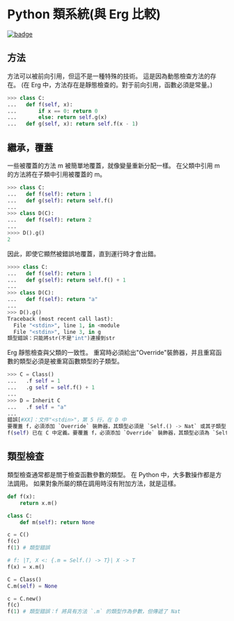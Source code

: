 # Python 類系統(與 Erg 比較)

[![badge](https://img.shields.io/endpoint.svg?url=https%3A%2F%2Fgezf7g7pd5.execute-api.ap-northeast-1.amazonaws.com%2Fdefault%2Fsource_up_to_date%3Fowner%3Derg-lang%26repos%3Derg%26ref%3Dmain%26path%3Ddoc/EN/python/class_system.md%26commit_hash%3D51de3c9d5a9074241f55c043b9951b384836b258)](https://gezf7g7pd5.execute-api.ap-northeast-1.amazonaws.com/default/source_up_to_date?owner=erg-lang&repos=erg&ref=main&path=doc/EN/python/class_system.md&commit_hash=51de3c9d5a9074241f55c043b9951b384836b258)

## 方法

方法可以被前向引用，但這不是一種特殊的技術。
這是因為動態檢查方法的存在。
(在 Erg 中，方法存在是靜態檢查的。對于前向引用，函數必須是常量。)

```python
>>> class C:
...   def f(self, x):
...       if x == 0: return 0
...       else: return self.g(x)
...   def g(self, x): return self.f(x - 1)
```

## 繼承，覆蓋

一些被覆蓋的方法 m 被簡單地覆蓋，就像變量重新分配一樣。
在父類中引用 m 的方法將在子類中引用被覆蓋的 m。

```python
>>> class C:
...   def f(self): return 1
...   def g(self): return self.f()
...
>>> class D(C):
...   def f(self): return 2
...
>>>> D().g()
2
```

因此，即使它顯然被錯誤地覆蓋，直到運行時才會出錯。

```python
>>>> class C:
...   def f(self): return 1
...   def g(self): return self.f() + 1
...
>>> class D(C):
...   def f(self): return "a"
...
>>> D().g()
Traceback (most recent call last):
  File "<stdin>", line 1, in <module
  File "<stdin>", line 3, in g
類型錯誤：只能將str(不是"int")連接到str
```

Erg 靜態檢查與父類的一致性。
重寫時必須給出"Override"裝飾器，并且重寫函數的類型必須是被重寫函數類型的子類型。

```python
>>> C = Class()
...   .f self = 1
...   .g self = self.f() + 1
...
>>> D = Inherit C
...   .f self = "a"
...
錯誤[#XX]：文件"<stdin>"，第 5 行，在 D 中
要覆蓋 f，必須添加 `Override` 裝飾器，其類型必須是 `Self.() -> Nat` 或其子類型
f(self) 已在 C 中定義。要覆蓋 f，必須添加 `Override` 裝飾器，其類型必須為 `Self. 要覆蓋，必須給它一個 `Override` 裝飾器，并且它的類型必須是 `Self.() -> Nat` 或 that.f(self) 的子類型。
```

## 類型檢查

類型檢查通常都是關于檢查函數參數的類型。
在 Python 中，大多數操作都是方法調用。 如果對象所屬的類在調用時沒有附加方法，就是這樣。

```python
def f(x):
    return x.m()

class C:
    def m(self): return None

c = C()
f(c)
f(1) # 類型錯誤
```

```python
# f: |T, X <: {.m = Self.() -> T}| X -> T
f(x) = x.m()

C = Class()
C.m(self) = None

c = C.new()
f(c)
f(1) # 類型錯誤：f 將具有方法 `.m` 的類型作為參數，但傳遞了 Nat
```

